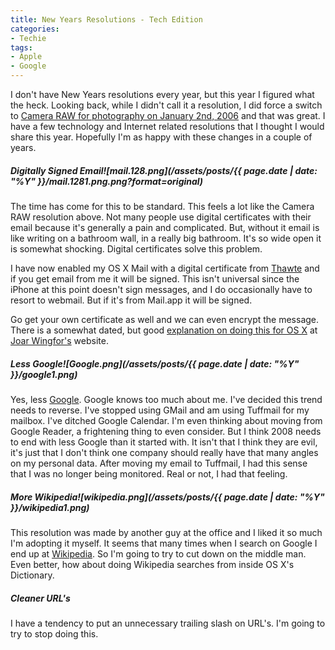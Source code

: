```yaml
---
title: New Years Resolutions - Tech Edition
categories:
- Techie
tags:
- Apple
- Google
---
```


I don't have New Years resolutions every year, but this year I figured what the heck. Looking back, while I didn't call it a resolution, I did force a switch to [Camera RAW for photography on January 2nd, 2006](/thingelstad/the-year-of-raw) and that was great. I have a few technology and Internet related resolutions that I thought I would share this year. Hopefully I'm as happy with these changes in a couple of years.

##### Digitally Signed Email![mail.128.png](/assets/posts/{{ page.date | date: "%Y" }}/mail.1281.png.png?format=original)

The time has come for this to be standard. This feels a lot like the Camera RAW resolution above. Not many people use digital certificates with their email because it's generally a pain and complicated. But, without it email is like writing on a bathroom wall, in a really big bathroom. It's so wide open it is somewhat shocking. Digital certificates solve this problem.

I have now enabled my OS X Mail with a digital certificate from [Thawte](http://www.thawte.com/) and if you get email from me it will be signed. This isn't universal since the iPhone at this point doesn't sign messages, and I do occasionally have to resort to webmail. But if it's from Mail.app it will be signed.

Go get your own certificate as well and we can even encrypt the message. There is a somewhat dated, but good [explanation on doing this for OS X](http://joar.com/certificates/) at [Joar Wingfor's](http://joar.com/) website.

##### Less Google![Google.png](/assets/posts/{{ page.date | date: "%Y" }}/google1.png)

Yes, less [Google](http://www.google.com/). Google knows too much about me. I've decided this trend needs to reverse. I've stopped using GMail and am using Tuffmail for my mailbox. I've ditched Google Calendar. I'm even thinking about moving from Google Reader, a frightening thing to even consider. But I think 2008 needs to end with less Google than it started with. It isn't that I think they are evil, it's just that I don't think one company should really have that many angles on my personal data. After moving my email to Tuffmail, I had this sense that I was no longer being monitored. Real or not, I had that feeling.

##### More Wikipedia![wikipedia.png](/assets/posts/{{ page.date | date: "%Y" }}/wikipedia1.png)

This resolution was made by another guy at the office and I liked it so much I'm adopting it myself. It seems that many times when I search on Google I end up at [Wikipedia](http://www.wikipedia.org/). So I'm going to try to cut down on the middle man. Even better, how about doing Wikipedia searches from inside OS X's Dictionary.

##### Cleaner URL's

I have a tendency to put an unnecessary trailing slash on URL's. I'm going to try to stop doing this.
